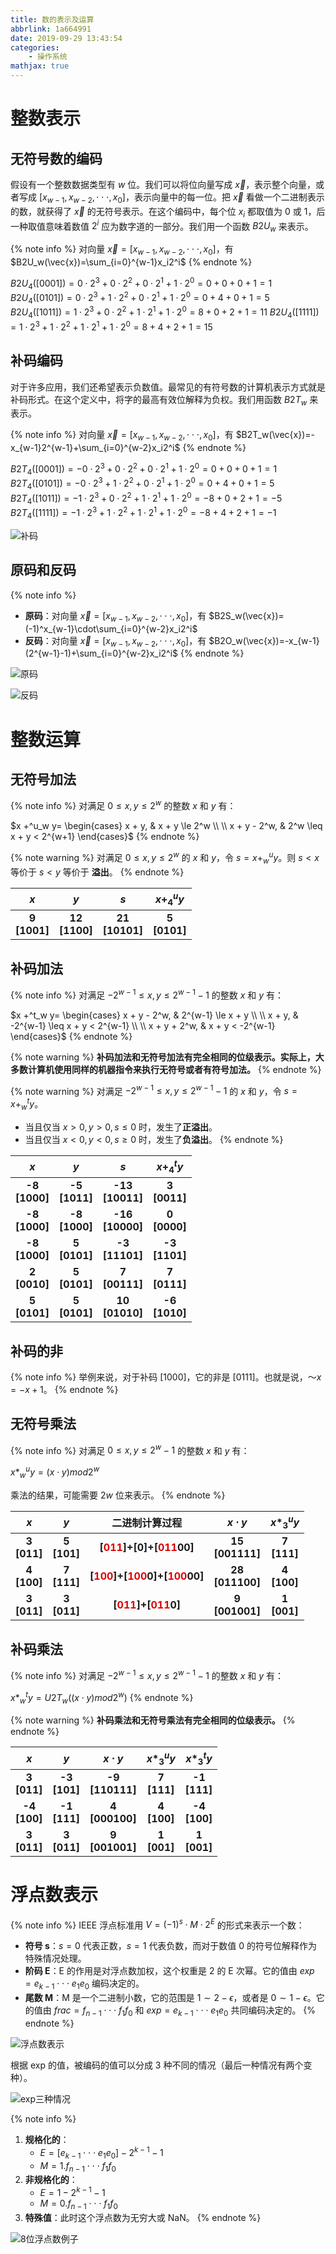 ```yaml
---
title: 数的表示及运算
abbrlink: 1a664991
date: 2019-09-29 13:43:54
categories:
    - 操作系统
mathjax: true
---
```


# 整数表示

## 无符号数的编码

假设有一个整数数据类型有 $w$ 位。我们可以将位向量写成 $\vec{x}$，表示整个向量，或者写成 $[x_{w-1},x_{w-2},\cdot\cdot\cdot,x_{0}]$，表示向量中的每一位。把 $\vec{x}$ 看做一个二进制表示的数，就获得了 $\vec{x}$ 的无符号表示。在这个编码中，每个位 $x_i$ 都取值为 0 或 1，后一种取值意味着数值 $2^i$ 应为数字道的一部分。我们用一个函数 $B2U_w$ 来表示。

{% note info %}
对向量 $\vec{x}=[x_{w-1},x_{w-2},\cdot\cdot\cdot,x_{0}]$，有 $B2U_w(\vec{x})=\sum_{i=0}^{w-1}x_i2^i$
{% endnote %}

$B2U_4([0001])=0\cdot2^3+0\cdot2^2+0\cdot2^1+1\cdot2^0=0+0+0+1=1$
$B2U_4([0101])=0\cdot2^3+1\cdot2^2+0\cdot2^1+1\cdot2^0=0+4+0+1=5$
$B2U_4([1011])=1\cdot2^3+0\cdot2^2+1\cdot2^1+1\cdot2^0=8+0+2+1=11$
$B2U_4([1111])=1\cdot2^3+1\cdot2^2+1\cdot2^1+1\cdot2^0=8+4+2+1=15$

## 补码编码

对于许多应用，我们还希望表示负数值。最常见的有符号数的计算机表示方式就是补码形式。在这个定义中，将字的最高有效位解释为负权。我们用函数 $B2T_w$ 来表示。

{% note info %}
对向量 $\vec{x}=[x_{w-1},x_{w-2},\cdot\cdot\cdot,x_{0}]$，有 $B2T_w(\vec{x})=-x_{w-1}2^{w-1}+\sum_{i=0}^{w-2}x_i2^i$
{% endnote %}

$B2T_4([0001])=-0\cdot2^3+0\cdot2^2+0\cdot2^1+1\cdot2^0=0+0+0+1=1$
$B2T_4([0101])=-0\cdot2^3+1\cdot2^2+0\cdot2^1+1\cdot2^0=0+4+0+1=5$
$B2T_4([1011])=-1\cdot2^3+0\cdot2^2+1\cdot2^1+1\cdot2^0=-8+0+2+1=-5$
$B2T_4([1111])=-1\cdot2^3+1\cdot2^2+1\cdot2^1+1\cdot2^0=-8+4+2+1=-1$

![补码](https://blog-images-1258719270.cos.ap-shanghai.myqcloud.com/%E6%93%8D%E4%BD%9C%E7%B3%BB%E7%BB%9F/%E6%95%B0%E7%9A%84%E8%A1%A8%E7%A4%BA%E5%8F%8A%E8%BF%90%E7%AE%97/%E8%A1%A5%E7%A0%81.png)

## 原码和反码

{% note info %}
- **原码**：对向量 $\vec{x}=[x_{w-1},x_{w-2},\cdot\cdot\cdot,x_{0}]$，有 $B2S_w(\vec{x})=(-1)^x_{w-1}\cdot\sum_{i=0}^{w-2}x_i2^i$
- **反码**：对向量 $\vec{x}=[x_{w-1},x_{w-2},\cdot\cdot\cdot,x_{0}]$，有 $B2O_w(\vec{x})=-x_{w-1}(2^{w-1}-1)+\sum_{i=0}^{w-2}x_i2^i$
{% endnote %}

![原码](https://blog-images-1258719270.cos.ap-shanghai.myqcloud.com/%E6%93%8D%E4%BD%9C%E7%B3%BB%E7%BB%9F/%E6%95%B0%E7%9A%84%E8%A1%A8%E7%A4%BA%E5%8F%8A%E8%BF%90%E7%AE%97/%E5%8E%9F%E7%A0%81.png)

![反码](https://blog-images-1258719270.cos.ap-shanghai.myqcloud.com/%E6%93%8D%E4%BD%9C%E7%B3%BB%E7%BB%9F/%E6%95%B0%E7%9A%84%E8%A1%A8%E7%A4%BA%E5%8F%8A%E8%BF%90%E7%AE%97/%E5%8F%8D%E7%A0%81.png)

# 整数运算

## 无符号加法

{% note info %}
对满足 $0 \leq x, y \leq 2^w$ 的整数 $x$ 和 $y$ 有：

$x +^u_w y=
\begin{cases}
    x + y, & x + y \le 2^w \\
    \\
    x + y - 2^w, & 2^w \leq x + y < 2^{w+1}
\end{cases}$
{% endnote %}

{% note warning %}
对满足 $0 \leq x, y \leq 2^w$ 的 $x$ 和 $y$，令 $s = x +^u_w y$。则 $s < x$ 等价于 $s < y$ 等价于 **溢出**。
{% endnote %}

| $x$ | $y$ | $s$ | $x +^u_4 y$ |
| :-: | :-: | :-: | :-: |
| **9<br>[1001]** | **12<br>[1100]** | **21<br>[10101]** | **5<br>[0101]** |

## 补码加法

{% note info %}
对满足 $-2^{w-1} \leq x, y \leq 2^{w-1} - 1$ 的整数 $x$ 和 $y$ 有：

$x +^t_w y=
\begin{cases}
    x + y - 2^w, & 2^{w-1} \le x + y \\
    \\
    x + y, & -2^{w-1} \leq x + y < 2^{w-1} \\
    \\
    x + y + 2^w, & x + y < -2^{w-1}
\end{cases}$
{% endnote %}

{% note warning %}
**补码加法和无符号加法有完全相同的位级表示。实际上，大多数计算机使用同样的机器指令来执行无符号或者有符号加法。**
{% endnote %}

{% note warning %}
对满足 $-2^{w-1} \leq x, y \leq 2^{w-1} - 1$ 的 $x$ 和 $y$，令 $s = x +^t_w y$。
- 当且仅当 $x > 0, y > 0, s \leq 0$ 时，发生了**正溢出**。
- 当且仅当 $x < 0, y < 0, s \geq 0$ 时，发生了**负溢出**。
{% endnote %}

| $x$ | $y$ | $s$ | $x +^t_4 y$ |
| :-: | :-: | :-: | :-: |
| **-8<br>[1000]** | **-5<br>[1011]** | **-13<br>[10011]** | **3<br>[0011]** |
| **-8<br>[1000]** | **-8<br>[1000]** | **-16<br>[10000]** | **0<br>[0000]** |
| **-8<br>[1000]** | **5<br>[0101]** | **-3<br>[11101]** | **-3<br>[1101]** |
| **2<br>[0010]** | **5<br>[0101]** | **7<br>[00111]** | **7<br>[0111]** |
| **5<br>[0101]** | **5<br>[0101]** | **10<br>[01010]** | **-6<br>[1010]** |

## 补码的非

{% note info %}
举例来说，对于补码 [1000]，它的非是 [0111]。也就是说，$～x = - x + 1$。
{% endnote %}

## 无符号乘法

{% note info %}
对满足 $0 \leq x, y \leq 2^w - 1$ 的整数 $x$ 和 $y$ 有：

$x *^u_w y = (x \cdot y) mod 2^w$

乘法的结果，可能需要 $2w$ 位来表示。
{% endnote %}

| $x$ | $y$ | 二进制计算过程 | $x \cdot y$ | $x *^u_3 y$ |
| :-: | :-: | :-: | :-: | :-: |
| **3<br>[011]** | **5<br>[101]** | **[<font color="#dd0000">011</font>]+[0]+[<font color="#dd0000">011</font>00]** | **15<br>[001111]** | **7<br>[111]** |
| **4<br>[100]** | **7<br>[111]** | **[<font color="#dd0000">100</font>]+[<font color="#dd0000">100</font>0]+[<font color="#dd0000">100</font>00]** | **28<br>[011100]** | **4<br>[100]** |
| **3<br>[011]** | **3<br>[011]** | **[<font color="#dd0000">011</font>]+[<font color="#dd0000">011</font>0]** | **9<br>[001001]** | **1<br>[001]** |

## 补码乘法

{% note info %}
对满足 $-2^{w-1} \leq x, y \leq 2^{w-1} - 1$ 的整数 $x$ 和 $y$ 有：

$x *^t_w y = U2T_w((x \cdot y) mod 2^w)$
{% endnote %}

{% note warning %}
**补码乘法和无符号乘法有完全相同的位级表示。**
{% endnote %}

| $x$ | $y$ | $x \cdot y$ | $x *^u_3 y$ | $x *^t_3 y$ |
| :-: | :-: | :-: | :-: | :-: |
| **3<br>[011]** | **-3<br>[101]** | **-9<br>[110111]** | **7<br>[111]** | **-1<br>[111]** |
| **-4<br>[100]** | **-1<br>[111]** | **4<br>[000100]** | **4<br>[100]** | **-4<br>[100]** |
| **3<br>[011]** | **3<br>[011]** | **9<br>[001001]** | **1<br>[001]** | **1<br>[001]** |

# 浮点数表示

{% note info %}
IEEE 浮点标准用 $V = (-1)^s \cdot M \cdot 2^E$ 的形式来表示一个数：
- **符号 s**：$s = 0$ 代表正数，$s = 1$ 代表负数，而对于数值 0 的符号位解释作为特殊情况处理。
- **阶码 E**：E 的作用是对浮点数加权，这个权重是 2 的 E 次幂。它的值由 $exp = e_{k-1} \cdot\cdot\cdot e_1e_0$ 编码决定的。
- **尾数 M**：M 是一个二进制小数，它的范围是 $1 \sim 2 - \epsilon$，或者是 $0 \sim 1 - \epsilon$。它的值由 $frac = f_{n-1} \cdot\cdot\cdot f_1f_0$ 和 $exp = e_{k-1} \cdot\cdot\cdot e_1e_0$ 共同编码决定的。
{% endnote %}

![浮点数表示](https://blog-images-1258719270.cos.ap-shanghai.myqcloud.com/%E6%93%8D%E4%BD%9C%E7%B3%BB%E7%BB%9F/%E6%95%B0%E7%9A%84%E8%A1%A8%E7%A4%BA%E5%8F%8A%E8%BF%90%E7%AE%97/%E6%B5%AE%E7%82%B9%E6%95%B0%E8%A1%A8%E7%A4%BA.png)

根据 exp 的值，被编码的值可以分成 3 种不同的情况（最后一种情况有两个变种）。

![exp三种情况](https://blog-images-1258719270.cos.ap-shanghai.myqcloud.com/%E6%93%8D%E4%BD%9C%E7%B3%BB%E7%BB%9F/%E6%95%B0%E7%9A%84%E8%A1%A8%E7%A4%BA%E5%8F%8A%E8%BF%90%E7%AE%97/exp%E4%B8%89%E7%A7%8D%E6%83%85%E5%86%B5.png)

{% note info %}
1. **规格化的**：
    - $E = [e_{k-1} \cdot\cdot\cdot e_1e_0] - 2^{k-1} - 1$
    - $M = 1.f_{n-1} \cdot\cdot\cdot f_1f_0$
2. **非规格化的**：
    - $E = 1 - 2^{k-1} - 1$
    - $M = 0.f_{n-1} \cdot\cdot\cdot f_1f_0$
3. **特殊值**：此时这个浮点数为无穷大或 NaN。
{% endnote %}

![8位浮点数例子](https://blog-images-1258719270.cos.ap-shanghai.myqcloud.com/%E6%93%8D%E4%BD%9C%E7%B3%BB%E7%BB%9F/%E6%95%B0%E7%9A%84%E8%A1%A8%E7%A4%BA%E5%8F%8A%E8%BF%90%E7%AE%97/8%E4%BD%8D%E6%B5%AE%E7%82%B9%E6%95%B0%E4%BE%8B%E5%AD%90.png)
